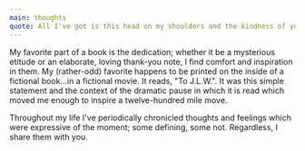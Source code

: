 ```yaml
---
main: thoughts
quote: All I've got is this head on my shoulders and the kindness of youth, let's see what I can make of it.
---
```


My favorite part of a book is the dedication; whether it be a mysterious etitude or an elaborate, loving thank-you note, I find comfort and inspiration in them. My (rather-odd) favorite happens to be printed on the inside of a fictional book...in a fictional movie. It reads, "To J.L.W.". It was this simple statement and the context of the dramatic pause in which it is read which moved me enough to inspire a twelve-hundred mile move. 

Throughout my life I've periodically chronicled thoughts and feelings which were expressive of the moment; some defining, some not. Regardless, I share them with you.